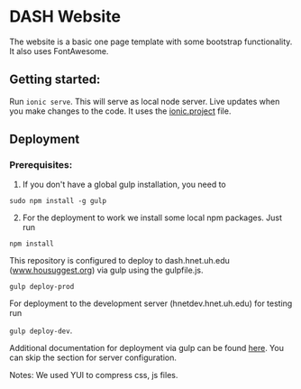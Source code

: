 # DASH Website

The website is a basic one page template with some bootstrap functionality. It also uses FontAwesome.

## Getting started:

Run `ionic serve`. This will serve as local node server. Live updates when you make changes to the code. It uses the [ionic.project](https://github.com/DataAnalyticsinStudentHands/DASHWebsite/blob/master/ionic.project) file.

## Deployment

### Prerequisites:

1. If you don't have a global gulp installation, you need to

 `sudo npm install -g gulp`

2. For the deployment to work we install some local npm packages. Just run

 `npm install`

This repository is configured to deploy to dash.hnet.uh.edu (www.housuggest.org) via gulp using the gulpfile.js.

`gulp deploy-prod`

For deployment to the development server  (hnetdev.hnet.uh.edu) for testing run

`gulp deploy-dev`.

Additional documentation for deployment via gulp can be found [here](https://github.com/DataAnalyticsinStudentHands/DASH-Documentation/blob/master/Code%20Development/Frontend/App-Deployment-to-web-server.md). You can skip the section for server configuration.


Notes:
We used YUI to compress css, js files.
